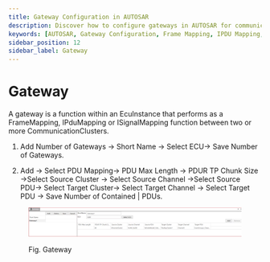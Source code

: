 ```yaml
---
title: Gateway Configuration in AUTOSAR
description: Discover how to configure gateways in AUTOSAR for communication between multiple Communication Clusters. Learn to add gateways, set PDU mappings, and manage configurations for optimal data transfer between source and target channels.
keywords: [AUTOSAR, Gateway Configuration, Frame Mapping, IPDU Mapping, ISignal Mapping, Communication Clusters]
sidebar_position: 12
sidebar_label: Gateway
---
```


# Gateway

A gateway is a function within an EcuInstance that performs as a FrameMapping, IPduMapping or ISignalMapping function between two or more CommunicationClusters.

1. Add Number of Gateways → Short Name → Select ECU→ Save Number of Gateways.

2. Add → Select PDU Mapping→ PDU Max Length → PDUR TP Chunk Size →Select Source Cluster → Select Source Channel →Select Source PDU→ Select Target Cluster→ Select Target Channel → Select Target PDU → Save Number of Contained | PDUs.

<div class="text--center">

<figure>

![Gateway](./assets/image45.webp "- Gateway")
<figcaption>Fig. Gateway</figcaption>
</figure>
</div>
